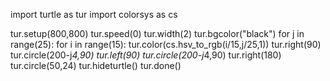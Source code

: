 import turtle as tur
import colorsys as cs
 
tur.setup(800,800)
tur.speed(0)
tur.width(2)
tur.bgcolor("black")
for j in range(25):
    for i in range(15):
        tur.color(cs.hsv_to_rgb(i/15,j/25,1))
        tur.right(90)
        tur.circle(200-j*4,90)
        tur.left(90)
        tur.circle(200-j*4,90)
        tur.right(180)
        tur.circle(50,24)
tur.hideturtle()
tur.done()

